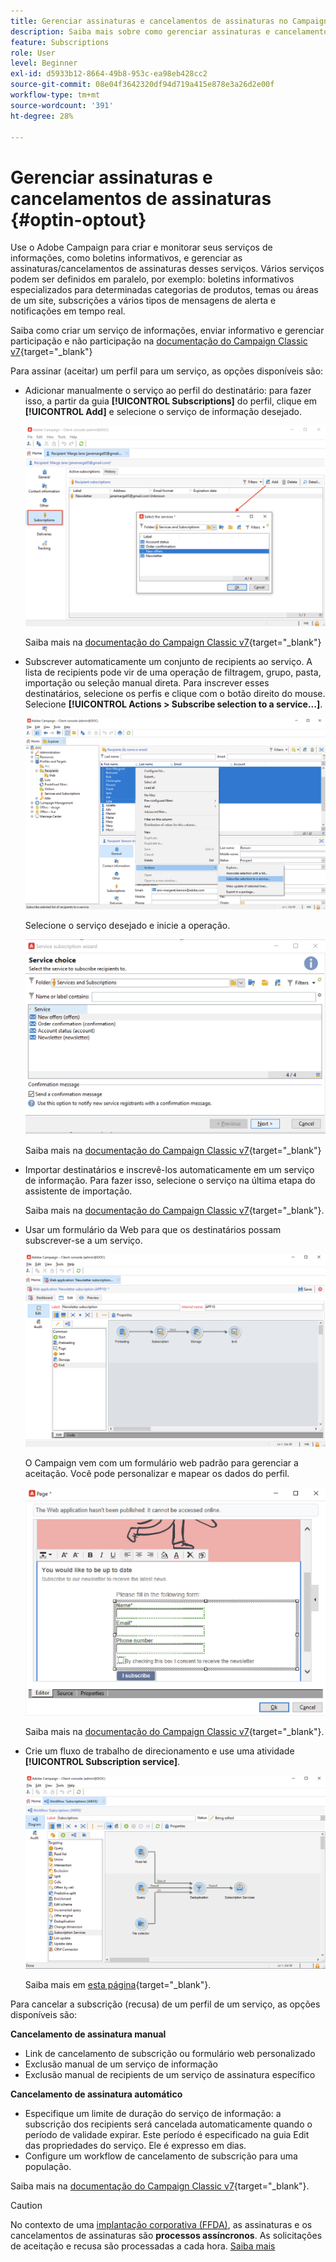 ```yaml
---
title: Gerenciar assinaturas e cancelamentos de assinaturas no Campaign
description: Saiba mais sobre como gerenciar assinaturas e cancelamentos de assinaturas no Campaign v8.
feature: Subscriptions
role: User
level: Beginner
exl-id: d5933b12-8664-49b8-953c-ea98eb428cc2
source-git-commit: 08e04f3642320df94d719a415e878e3a26d2e00f
workflow-type: tm+mt
source-wordcount: '391'
ht-degree: 28%

---
```


# Gerenciar assinaturas e cancelamentos de assinaturas {#optin-optout}

Use o Adobe Campaign para criar e monitorar seus serviços de informações, como boletins informativos, e gerenciar as assinaturas/cancelamentos de assinaturas desses serviços. Vários serviços podem ser definidos em paralelo, por exemplo: boletins informativos especializados para determinadas categorias de produtos, temas ou áreas de um site, subscrições a vários tipos de mensagens de alerta e notificações em tempo real.

Saiba como criar um serviço de informações, enviar informativo e gerenciar participação e não participação na [documentação do Campaign Classic v7](https://experienceleague.adobe.com/docs/campaign-classic/using/sending-messages/subscriptions-and-referrals/managing-subscriptions.html){target="_blank"}

Para assinar (aceitar) um perfil para um serviço, as opções disponíveis são:

* Adicionar manualmente o serviço ao perfil do destinatário: para fazer isso, a partir da guia **[!UICONTROL Subscriptions]** do perfil, clique em **[!UICONTROL Add]** e selecione o serviço de informação desejado.

  ![](assets/subscribe-to-a-service.png)

  Saiba mais na [documentação do Campaign Classic v7](https://experienceleague.adobe.com/docs/campaign-classic/using/getting-started/profile-management/editing-a-profile.html#deliveries-tab){target="_blank"}

* Subscrever automaticamente um conjunto de recipients ao serviço. A lista de recipients pode vir de uma operação de filtragem, grupo, pasta, importação ou seleção manual direta. Para inscrever esses destinatários, selecione os perfis e clique com o botão direito do mouse. Selecione **[!UICONTROL Actions > Subscribe selection to a service...]**.

  ![](assets/subscribe-selection.png)

  Selecione o serviço desejado e inicie a operação.

  ![](assets/subscribe-confirm.png)

  Saiba mais na [documentação do Campaign Classic v7](https://experienceleague.adobe.com/docs/campaign-classic/using/getting-started/profile-management/editing-a-profile.html#deliveries-tab){target="_blank"}


* Importar destinatários e inscrevê-los automaticamente em um serviço de informação. Para fazer isso, selecione o serviço na última etapa do assistente de importação.

  Saiba mais na [documentação do Campaign Classic v7](https://experienceleague.adobe.com/docs/campaign-classic/using/getting-started/importing-and-exporting-data/generic-imports-exports/executing-import-jobs.html#step-5---additional-step-when-importing-recipients){target="_blank"}.

* Usar um formulário da Web para que os destinatários possam subscrever-se a um serviço.

  ![](assets/opt-in-webapp.png)

  O Campaign vem com um formulário web padrão para gerenciar a aceitação. Você pode personalizar e mapear os dados do perfil.

  ![](assets/web-app.png)

  Saiba mais na [documentação do Campaign Classic v7](https://experienceleague.adobe.com/docs/campaign-classic/using/designing-content/web-forms/use-cases--web-forms.html#create-a-subscription--form-with-double-opt-in){target="_blank"}.


* Crie um fluxo de trabalho de direcionamento e use uma atividade **[!UICONTROL Subscription service]**.

  ![](assets/wf-subscription.png)

  Saiba mais em [esta página](https://experienceleague.adobe.com/docs/campaign/automation/workflows/wf-activities/targeting-activities/subscription-services.html){target="_blank"}.

Para cancelar a subscrição (recusa) de um perfil de um serviço, as opções disponíveis são:

**Cancelamento de assinatura manual**

* Link de cancelamento de subscrição ou formulário web personalizado
* Exclusão manual de um serviço de informação
* Exclusão manual de recipients de um serviço de assinatura específico

**Cancelamento de assinatura automático**

* Especifique um limite de duração do serviço de informação: a subscrição dos recipients será cancelada automaticamente quando o período de validade expirar. Este período é especificado na guia Edit das propriedades do serviço. Ele é expresso em dias.
* Configure um workflow de cancelamento de subscrição para uma população.

Saiba mais na [documentação do Campaign Classic v7](https://experienceleague.adobe.com/docs/campaign-classic/using/sending-messages/subscriptions-and-referrals/managing-subscriptions.html#unsubscribing-a-recipient-from-a-service){target="_blank"}.


>[!CAUTION]
>
>No contexto de uma [implantação corporativa (FFDA)](../architecture/enterprise-deployment.md), as assinaturas e os cancelamentos de assinaturas são **processos assíncronos**. As solicitações de aceitação e recusa são processadas a cada hora. [Saiba mais](../architecture/new-apis.md#sub-apis)

<!--
You can also enable your delivery recipients to forward messages to a friend. To do this, insert the relevant links into your delivery. You may then track this sharing process as well as the number of visits to the concerned pages. 

For more on this capability, refer to [Campaign Classic v7 documentation](https://experienceleague.adobe.com/docs/campaign-classic/using/sending-messages/subscriptions-and-referrals/viral-and-social-marketing.html#viral-marketing--forward-to-a-friend){target="_blank"}
-->
